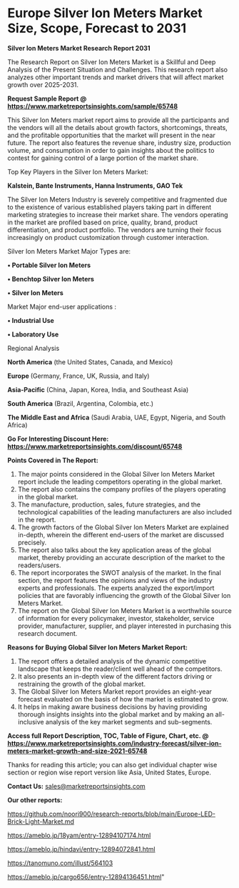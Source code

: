 # Europe Silver Ion Meters Market Size, Scope, Forecast to 2031

<strong>Silver Ion Meters Market Research Report 2031</strong>

The Research Report on Silver Ion Meters Market is a Skillful and Deep Analysis of the Present Situation and Challenges. This research report also analyzes other important trends and market drivers that will affect market growth over 2025-2031.

<strong>Request Sample Report @ <a href=https://www.marketreportsinsights.com/sample/65748>https://www.marketreportsinsights.com/sample/65748</a></strong>

This Silver Ion Meters market report aims to provide all the participants and the vendors will all the details about growth factors, shortcomings, threats, and the profitable opportunities that the market will present in the near future. The report also features the revenue share, industry size, production volume, and consumption in order to gain insights about the politics to contest for gaining control of a large portion of the market share.

Top Key Players in the Silver Ion Meters Market:

<strong>Kalstein, Bante Instruments, Hanna Instruments, GAO Tek</strong>

The Silver Ion Meters Industry is severely competitive and fragmented due to the existence of various established players taking part in different marketing strategies to increase their market share. The vendors operating in the market are profiled based on price, quality, brand, product differentiation, and product portfolio. The vendors are turning their focus increasingly on product customization through customer interaction.

Silver Ion Meters Market Major Types are:

<strong>• Portable Silver Ion Meters

• Benchtop Silver Ion Meters

• Silver Ion Meters</strong>

Market Major end-user applications :

<strong>• Industrial Use

• Laboratory Use</strong>

Regional Analysis

</u><strong><b>North America</b></strong> (the United States, Canada, and Mexico)

<strong><b>Europe </b></strong>(Germany, France, UK, Russia, and Italy)

<strong><b>Asia-Pacific</b></strong> (China, Japan, Korea, India, and Southeast Asia)

<strong><b>South America</b></strong> (Brazil, Argentina, Colombia, etc.)

<strong><b>The Middle East and Africa</b></strong> (Saudi Arabia, UAE, Egypt, Nigeria, and South Africa)

<strong>Go For Interesting Discount Here: <a href=https://www.marketreportsinsights.com/discount/65748>https://www.marketreportsinsights.com/discount/65748</a></strong>

<strong>Points Covered in The Report:</strong>
<ol>
  <li>The major points considered in the Global Silver Ion Meters Market report include the leading competitors operating in the global market.</li>
  <li>The report also contains the company profiles of the players operating in the global market.</li>
  <li>The manufacture, production, sales, future strategies, and the technological capabilities of the leading manufacturers are also included in the report.</li>
  <li>The growth factors of the Global Silver Ion Meters Market are explained in-depth, wherein the different end-users of the market are discussed precisely.</li>
  <li>The report also talks about the key application areas of the global market, thereby providing an accurate description of the market to the readers/users.</li>
  <li>The report incorporates the SWOT analysis of the market. In the final section, the report features the opinions and views of the industry experts and professionals. The experts analyzed the export/import policies that are favorably influencing the growth of the Global Silver Ion Meters Market.</li>
  <li>The report on the Global Silver Ion Meters Market is a worthwhile source of information for every policymaker, investor, stakeholder, service provider, manufacturer, supplier, and player interested in purchasing this research document.</li>
</ol>
<strong>Reasons for Buying Global Silver Ion Meters Market Report:</strong>

<ol>
  <li>The report offers a detailed analysis of the dynamic competitive landscape that keeps the reader/client well ahead of the competitors.</li>
  <li>It also presents an in-depth view of the different factors driving or restraining the growth of the global market.</li>
  <li>The Global Silver Ion Meters Market report provides an eight-year forecast evaluated on the basis of how the market is estimated to grow.</li>
  <li>It helps in making aware business decisions by having providing thorough insights insights into the global market and by making an all-inclusive analysis of the key market segments and sub-segments.</li>
</ol>
<strong>Access full Report Description, TOC, Table of Figure, Chart, etc. @ <a href=https://www.marketreportsinsights.com/industry-forecast/silver-ion-meters-market-growth-and-size-2021-65748>https://www.marketreportsinsights.com/industry-forecast/silver-ion-meters-market-growth-and-size-2021-65748</a></strong>


Thanks for reading this article; you can also get individual chapter wise section or region wise report version like Asia, United States, Europe.

<strong>Contact Us:</strong>
sales@marketreportsinsights.com

<strong>Our other reports:</strong>

<a href=https://github.com/noori900/research-reports/blob/main/Europe-LED-Brick-Light-Market.md>https://github.com/noori900/research-reports/blob/main/Europe-LED-Brick-Light-Market.md</a>

<a href=https://ameblo.jp/18yam/entry-12894107174.html>https://ameblo.jp/18yam/entry-12894107174.html</a>

<a href=https://ameblo.jp/hindavi/entry-12894072841.html>https://ameblo.jp/hindavi/entry-12894072841.html</a>

<a href=https://tanomuno.com/illust/564103>https://tanomuno.com/illust/564103</a>

<a href=https://ameblo.jp/cargo656/entry-12894136451.html>https://ameblo.jp/cargo656/entry-12894136451.html</a>"
